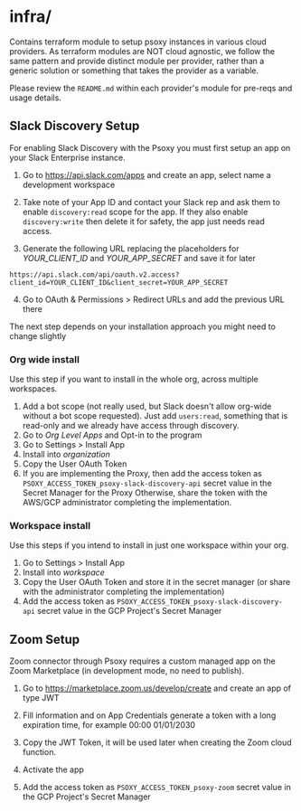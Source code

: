 # infra/

Contains terraform module to setup psoxy instances in various cloud providers. As terraform
modules are NOT cloud agnostic, we follow the same pattern and provide distinct module per
provider, rather than a generic solution or something that takes the provider as a variable.

Please review the `README.md` within each provider's module for pre-reqs and usage details.


## Slack Discovery Setup

For enabling Slack Discovery with the Psoxy you must first setup an app on your Slack Enterprise
instance.

1. Go to https://api.slack.com/apps and create an app, select name a development workspace

2. Take note of your App ID and contact your Slack rep and ask them to enable `discovery:read` scope for the app.
If they also enable `discovery:write` then delete it for safety, the app just needs read access.

3. Generate the following URL replacing the placeholders for *YOUR_CLIENT_ID* and *YOUR_APP_SECRET* and save it for later

`https://api.slack.com/api/oauth.v2.access?client_id=YOUR_CLIENT_ID&client_secret=YOUR_APP_SECRET`

4. Go to OAuth & Permissions > Redirect URLs and add the previous URL there

The next step depends on your installation approach you might need to change slightly

### Org wide install
Use this step if you want to install in the whole org, across multiple workspaces.

1. Add a bot scope (not really used, but Slack doesn't allow org-wide without a bot scope requested).
   Just add `users:read`, something that is read-only and we already have access through discovery.
2. Go to *Org Level Apps* and Opt-in to the program
3. Go to Settings > Install App
4. Install into *organization*
5. Copy the User OAuth Token 
6. If you are implementing the Proxy, then add the access token as `PSOXY_ACCESS_TOKEN_psoxy-slack-discovery-api` secret value in the Secret Manager for the Proxy
Otherwise, share the token with the AWS/GCP administrator completing the implementation.

### Workspace install
Use this steps if you intend to install in just one workspace within your org.

1. Go to Settings > Install App
2. Install into *workspace*
3. Copy the User OAuth Token and store it in the secret manager (or share with the administrator completing the implementation)
4. Add the access token as `PSOXY_ACCESS_TOKEN_psoxy-slack-discovery-api` secret value in the GCP Project's Secret Manager


## Zoom Setup

Zoom connector through Psoxy requires a custom managed app on the Zoom Marketplace (in development
mode, no need to publish).

1. Go to https://marketplace.zoom.us/develop/create and create an app of type JWT

2. Fill information and on App Credentials generate a token with a long expiration time, for example 00:00 01/01/2030

3. Copy the JWT Token, it will be used later when creating the Zoom cloud function.

4. Activate the app

5. Add the access token as `PSOXY_ACCESS_TOKEN_psoxy-zoom` secret value in the GCP Project's Secret Manager